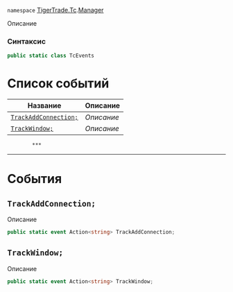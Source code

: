 
`namespace` [TigerTrade.Tc](../../TigerTrade.Tc.md).[Manager](../../TigerTrade.Tc/Manager.md)


Описание

### Синтаксис
```csharp
public static class TcEvents
```


# Список событий
| Название | Описание |
| --- | --- |
| [`TrackAddConnection;`](./TcEvents.cs/События/TrackAddConnection;.md) | *Описание* |
| [`TrackWindow;`](./TcEvents.cs/События/TrackWindow;.md) | *Описание* |




            ***  
 ***  
# События

## `TrackAddConnection;`
Описание

```csharp
public static event Action<string> TrackAddConnection;
```

## `TrackWindow;`
Описание

```csharp
public static event Action<string> TrackWindow;
```

